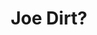 ---
layout: item
raw_url: https://prdwebappstorage.blob.core.windows.net/kansaspattons/images/gallery-2009-10-31/img59303.jpg
thumb_url: https://prdwebappstorage.blob.core.windows.net/kansaspattons/images/gallery-2009-10-31/thumb_img59303.jpg
post: /kansaspattons/blog/2009/10/31/halloween.html
index: 10
title: Joe Dirt?
---